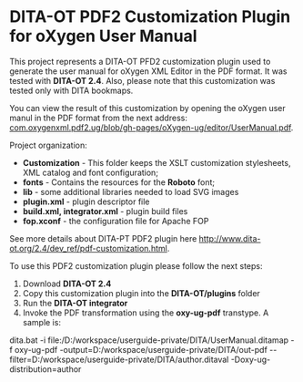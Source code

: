 # DITA-OT PDF2 Customization Plugin for oXygen User Manual 

This project represents a DITA-OT PFD2 customization plugin used to generate the user manual for oXygen XML Editor in the PDF format. 
It was tested with **DITA-OT 2.4**. Also, please note that this customization was tested only with DITA bookmaps.

You can view the result of this customization by opening the oXygen user manul in the PDF format from the next address: 
[com.oxygenxml.pdf2.ug/blob/gh-pages/oXygen-ug/editor/UserManual.pdf](https://github.com/radu-pisoi/com.oxygenxml.pdf2.ug/blob/gh-pages/oXygen-ug/editor/UserManual.pdf).

Project organization:

- **Customization** - This folder keeps the XSLT customization stylesheets, XML catalog and font configuration;
- **fonts** - Contains the resources for the **Roboto** font;
- **lib** - some additional libraries needed to load SVG images
- **plugin.xml** - plugin descriptor file
- **build.xml, integrator.xml** - plugin build files
- **fop.xconf** - the configuration file for Apache FOP 

See more details about DITA-PT PDF2 plugin here http://www.dita-ot.org/2.4/dev_ref/pdf-customization.html.

To use this PDF2 customization plugin please follow the next steps:

1. Download **DITA-OT 2.4** 
2. Copy this customization plugin into the **DITA-OT/plugins** folder
3. Run the **DITA-OT integrator**
4. Invoke the PDF transformation using the **oxy-ug-pdf** transtype. A sample is:

dita.bat -i file:/D:/workspace/userguide-private/DITA/UserManual.ditamap -f oxy-ug-pdf -output=D:/workspace/userguide-private/DITA/out-pdf --filter=D:/workspace/userguide-private/DITA/author.ditaval -Doxy-ug-distribution=author
